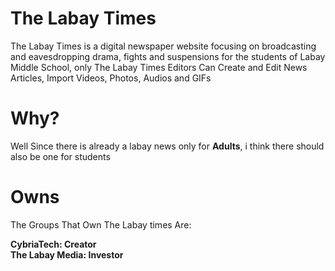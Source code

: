 # The Labay Times

The Labay Times is a digital newspaper website focusing on broadcasting and eavesdropping drama, fights and suspensions for the students of Labay Middle School, only The Labay Times Editors Can Create and Edit News Articles, Import Videos, Photos, Audios and GIFs

# Why?

Well Since there is already a labay news only for **Adults**, i think there should also be one for students

# Owns

The Groups That Own The Labay times Are:

<b>CybriaTech: Creator</b>
<br>
<b>The Labay Media: Investor</b>
